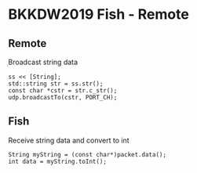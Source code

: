 # BKKDW2019 Fish - Remote
## Remote
ฺBroadcast string data 
```
ss << [String];
std::string str = ss.str();
const char *cstr = str.c_str();
udp.broadcastTo(cstr, PORT_CH);
```

## Fish
Receive string data and convert to int
```
String myString = (const char*)packet.data();
int data = myString.toInt();
```
